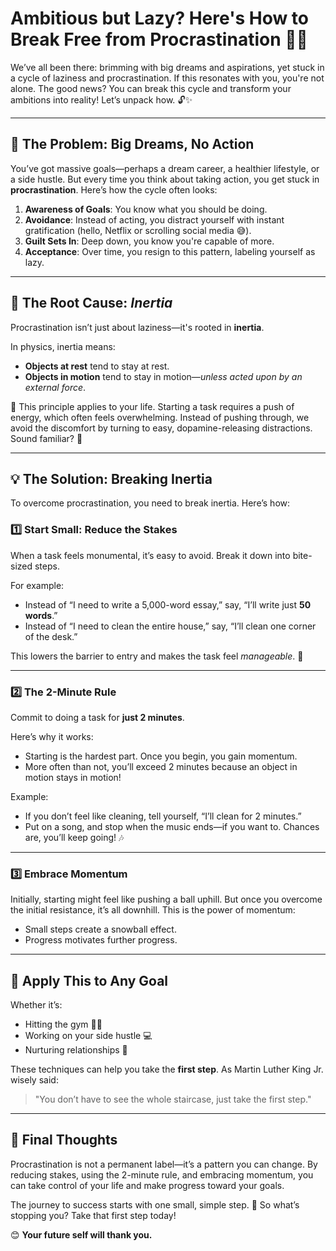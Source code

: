 # Ambitious but Lazy? Here's How to Break Free from Procrastination 🚀😴

We’ve all been there: brimming with big dreams and aspirations, yet stuck in a cycle of laziness and procrastination. If this resonates with you, you're not alone. The good news? You can break this cycle and transform your ambitions into reality! Let’s unpack how. 🔓✨

----------

## 🎯 The Problem: Big Dreams, No Action

You’ve got massive goals—perhaps a dream career, a healthier lifestyle, or a side hustle. But every time you think about taking action, you get stuck in **procrastination**. Here’s how the cycle often looks:

1.  **Awareness of Goals**: You know what you should be doing.
2.  **Avoidance**: Instead of acting, you distract yourself with instant gratification (hello, Netflix or scrolling social media 😅).
3.  **Guilt Sets In**: Deep down, you know you're capable of more.
4.  **Acceptance**: Over time, you resign to this pattern, labeling yourself as lazy.

----------

## 🧪 The Root Cause: _Inertia_

Procrastination isn’t just about laziness—it's rooted in **inertia**.

In physics, inertia means:

-   **Objects at rest** tend to stay at rest.
-   **Objects in motion** tend to stay in motion—_unless acted upon by an external force_.

🔑 This principle applies to your life. Starting a task requires a push of energy, which often feels overwhelming. Instead of pushing through, we avoid the discomfort by turning to easy, dopamine-releasing distractions. Sound familiar? 😬

----------

## 💡 The Solution: Breaking Inertia

To overcome procrastination, you need to break inertia. Here’s how:

### 1️⃣ **Start Small: Reduce the Stakes**

When a task feels monumental, it’s easy to avoid. Break it down into bite-sized steps.

For example:

-   Instead of “I need to write a 5,000-word essay,” say, “I’ll write just **50 words**.”
-   Instead of “I need to clean the entire house,” say, “I’ll clean one corner of the desk.”

This lowers the barrier to entry and makes the task feel _manageable_. 🌱

----------

### 2️⃣ **The 2-Minute Rule**

Commit to doing a task for **just 2 minutes**.

Here’s why it works:

-   Starting is the hardest part. Once you begin, you gain momentum.
-   More often than not, you’ll exceed 2 minutes because an object in motion stays in motion!

Example:

-   If you don’t feel like cleaning, tell yourself, “I’ll clean for 2 minutes.”
-   Put on a song, and stop when the music ends—if you want to. Chances are, you’ll keep going! 🎶

----------

### 3️⃣ **Embrace Momentum**

Initially, starting might feel like pushing a ball uphill. But once you overcome the initial resistance, it’s all downhill. This is the power of momentum:

-   Small steps create a snowball effect.
-   Progress motivates further progress.

----------

## 🔄 Apply This to Any Goal

Whether it’s:

-   Hitting the gym 🏋️‍♀️
-   Working on your side hustle 💻
-   Nurturing relationships 💞

These techniques can help you take the **first step**. As Martin Luther King Jr. wisely said:

> "You don’t have to see the whole staircase, just take the first step."

----------

## 🚀 Final Thoughts

Procrastination is not a permanent label—it’s a pattern you can change. By reducing stakes, using the 2-minute rule, and embracing momentum, you can take control of your life and make progress toward your goals.

The journey to success starts with one small, simple step. 🌟 So what’s stopping you? Take that first step today!

😊 **Your future self will thank you.**